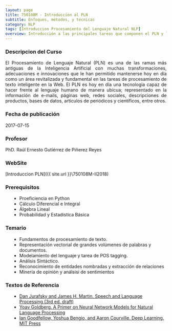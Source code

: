 ```yaml
---
layout: page
title: 750108M - Introduccion al PLN
subtitle: Enfoques, métodos, y técnicas
category: NLP
tags: [Introduccion Procesamiento del Lenguaje Natural NLP]
overview: Introducción a las principales tareas que componen el PLN y los diferentes enfoques computacionales
---
```


### Descripcion del Curso

<p style='text-align: justify;'>
El Procesamiento de Lenguaje Natural (PLN) es una de las ramas más antiguas de la Inteligencia Artificial con muchas transformaciones, adecuaciones e innovaciones que le han permitido mantenerse hoy en día como un área revitalizada y fundamental en las tareas de procesamiento de texto inteligente en la Web. El PLN es hoy en día una tecnología capaz de hacer frente al lenguaje humano de manera ubicua; representado en la información de e-mails, páginas web, redes sociales, descripciones de productos, bases de datos, artículos de periódicos y científicos, entre otros. 
</p>

### Fecha de publicación
2017-07-15

### Profesor
PhD. Raúl Ernesto Gutiérrez de Piñerez Reyes

### WebSite
[Introduccion PLN]({{ site.url }}\750108M-II2018)

### Prerequisitos
<ul style="margin-left:20px;">
  <li>Proeficiencia en Python</li>
  <li>Cálculo Diferencial e Integral</li>
  <li>Álgebra Lineal</li>
  <li>Probabilidad y Estadistica Básica</li>
</ul>

### Temario
<ul style="margin-left:20px;">
  <li>Fundamentos de procesamiento de texto.</li>
  <li>Representación vectorial de grandes volúmenes de palabras y documentos.</li>
  <li>Modelamiento del lenguaje y tarea de POS tagging.</li>
  <li>Análisis Sintáctico.</li>
  <li>Reconocimiento de entidades nombradas y extracción de relaciones</li>
  <li>Minería de opinión y análsisi de sentimientos</li>
</ul>

### Textos de Referencia
<ul style="margin-left:20px;">
    <li><a href="https://web.stanford.edu/~jurafsky/slp3/" target="_blank">
        Dan Jurafsky and James H. Martin. Speech and Language Processing (3rd ed. draft)
        </a>
    </li>
    <li><a href="http://u.cs.biu.ac.il/~yogo/nnlp.pdf" target="_blank">
        Yoav Goldberg. A Primer on Neural Network Models for Natural Language Processing
        </a>
    </li>
    <li><a href="http://www.deeplearningbook.org/" target="_blank">
        Ian Goodfellow, Yoshua Bengio, and Aaron Courville. Deep Learning. MIT Press
        </a>
    </li>
</ul>